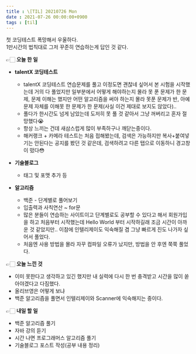 ```yaml
---
title : \[TIL] 20210726 Mon
date : 2021-07-26 00:00:00+0900
tags : [til]
---
```


첫 코딩테스트 폭망해서 우울하다.   
1만시간의 법칙대로 그저 꾸준히 연습하는게 답인 것 같다.


👉🏻 **오늘 한 일**
* **talentX 코딩테스트**
    - talentX 코딩테스트 연습문제를 풀고 이정도면 괜찮네 싶어서 본 시험을 시작했는데 거의 다 풀었지만 일부분에서 어떻게 해야하는지 몰라 못 푼 문제가 한 문제, 문제 이해는 했지만 어떤 알고리즘을 써야 하는지 몰라 못푼 문제가 반, 아예 문제 자체를 이해못 한 문제가 한 문제(사실 이건 제대로 보지도 않았다)..
    - 풀다가 한시간도 넘게 남았는데 도저히 못 풀 것 같아서 그냥 꺼버리고 혼자 절망했다😭
    - 항상 느끼는 건데 새삼스럽게 많이 부족하구나 깨닫는중이다.
    - 해커랭크 + 카메라 테스트는 처음 접해봤는데, 검색은 가능하지만 복사+붙여넣기는 안된다는 공지를 봤던 것 같은데, 검색하려고 다른 탭으로 이동하니 경고창이 떴다😳

* **기술블로그**
    - 태그 및 포맷 추가 등

* **알고리즘**
    - 백준 - 단계별로 풀어보기
    - 입출력과 사칙연산 ~ for문
    - 많은 분들이 연습하는 사이트이고 단계별로도 공부할 수 있다고 해서 회원가입을 하고 처음부터 시작했는데 Hello World 부터 시작하길래 조금 시간이 아까운 것 같았지만.. 이참에 인텔리제이도 익숙해질 겸 그냥 빠르게 진도 나가자 싶어서 풀었다.
    - 처음엔 사용 방법을 몰라 자꾸 컴파일 오류가 났지만, 방법을 안 후엔 쭉쭉 풀었다.

👉🏻 **오늘 느낀 것**
- 이미 못한다고 생각하고 있긴 했지만 내 실력에 다시 한 번 충격받고 시간을 많이 쏟아야겠다고 다짐했다.
- 올리브영은 어떻게 보냐
- 백준 알고리즘을 풀면서 인텔리제이와 Scanner에 익숙해지는 중이다.

👉🏻 **내일 할 일**
- 백준 알고리즘 풀기
- 자바 강의 듣기
- 시간 나면 프로그래머스 알고리즘 풀기
- 기술블로그 포스트 작성(공부 내용 정리)